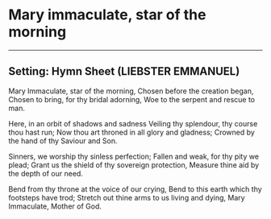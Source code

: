 # Mary immaculate, star of the morning

***

## Setting: Hymn Sheet (LIEBSTER EMMANUEL)

Mary Immaculate, star of the morning,
Chosen before the creation began,
Chosen to bring, for thy bridal adorning,
Woe to the serpent and rescue to man.

Here, in an orbit of shadows and sadness
Veiling thy splendour, thy course thou hast run;
Now thou art throned in all glory and gladness;
Crowned by the hand of thy Saviour and Son.

Sinners, we worship thy sinless perfection;
Fallen and weak, for thy pity we plead;
Grant us the shield of thy sovereign protection,
Measure thine aid by the depth of our need.

Bend from thy throne at the voice of our crying,
Bend to this earth which thy footsteps have trod;
Stretch out thine arms to us living and dying,
Mary Immaculate, Mother of God.